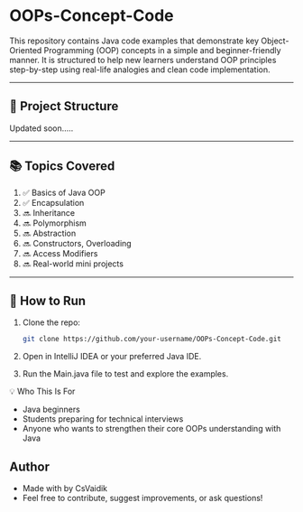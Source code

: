 # OOPs-Concept-Code

This repository contains Java code examples that demonstrate key Object-Oriented Programming (OOP) concepts in a simple and beginner-friendly manner. It is structured to help new learners understand OOP principles step-by-step using real-life analogies and clean code implementation.

---

## 📁 Project Structure
Updated soon.....



---

## 📚 Topics Covered

1. ✅ Basics of Java OOP
2. ✅ Encapsulation
3. 🔜 Inheritance
4. 🔜 Polymorphism
5. 🔜 Abstraction
6. 🔜 Constructors, Overloading
7. 🔜 Access Modifiers
8. 🔜 Real-world mini projects

---

## 🚀 How to Run

1. Clone the repo:
   ```bash
   git clone https://github.com/your-username/OOPs-Concept-Code.git
   
2. Open in IntelliJ IDEA or your preferred Java IDE.

3. Run the Main.java file to test and explore the examples.

💡 Who This Is For
- Java beginners
- Students preparing for technical interviews
- Anyone who wants to strengthen their core OOPs understanding with Java

## Author
- Made with by CsVaidik
- Feel free to contribute, suggest improvements, or ask questions!


